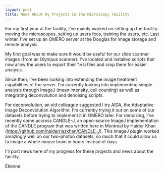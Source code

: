 ```yaml
---
layout: post
title: News About My Projects in the Microscopy Facility
---
```


For my first year at the facility, I've mainly worked on setting up the facility: moving the microscopes, setting up users fees, training the users, etc. Last winter, I've set up an OMERO server at the Douglas for image storage and remote analysis. 

My first goal was to make sure it would be useful for our slide scanner images (from an Olympus scanner). I've located and installed scripts that now allow the users to export their *.vsi files and crop them for easier analysis. 

Since then, I've been looking into extending the image treatment capabilities of the server. I'm currently looking into implementing simple analysis through ImageJ (mean intensity, cell counting) as well as integrating deconvolution and denoising scripts. 

For deconvolution, an old colleague suggested I try AIDA, the Adaptative Image Deconvolution Algorithm. I'm currently trying it out on some of our datasets before trying to implement it in OMERO later. For denoising, I've recently come accross CANDLE-J, an open-source ImageJ implementation of the CANDLE program that was written here in Montreal by Haider Khan (https://github.com/haiderriazkhan/CANDLE-J). This ImageJ plugin worked amazingly well on our two-photon datasets, so much that it could allow us to image a whole mouse brain in hours instead of days.

I'll post news here of my progress for these projects and news about the facility.

Étienne
